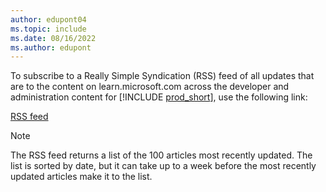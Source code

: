 ```yaml
---
author: edupont04
ms.topic: include
ms.date: 08/16/2022
ms.author: edupont
---
```

To subscribe to a Really Simple Syndication (RSS) feed of all updates that are to the content on learn.microsoft.com across the developer and administration content for [!INCLUDE [prod_short](prod_short.md)], use the following link:

[RSS feed](/api/search/rss?$filter=scopes%2fany(t%3A%20t%20eq%20%27dynamics365-bc-devitpro%27)&locale=en-us)

> [!NOTE]
> The RSS feed returns a list of the 100 articles most recently updated. The list is sorted by date, but it can take up to a week before the most recently updated articles make it to the list.  
